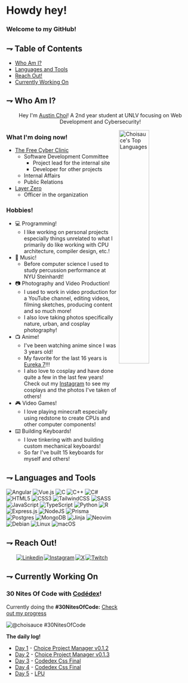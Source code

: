 <!--
**choisauce/choisauce** is a ✨ _special_ ✨ repository because its `README.md` (this file) appears on your GitHub profile.

Here are some ideas to get you started:

- 🔭 I’m currently working on ...
- 🌱 I’m currently learning ...
- 👯 I’m looking to collaborate on ...
- 🤔 I’m looking for help with ...
- 💬 Ask me about ...
- 📫 How to reach me: ...
- 😄 Pronouns: ...
- ⚡ Fun fact: ...
-->

# Howdy hey!

### Welcome to my GitHub!

## ⇁ Table of Contents
* [Who Am I?](#-who-am-i)
* [Languages and Tools](#-languages-and-tools)
* [Reach Out!](#-reach-out)
* [Currently Working On](#-currently-working-on)

## ⇁ Who Am I?

<p style="text-align: center">Hey I'm <a href="https://austinchoi.net">Austin Choi</a>! A 2nd year student at UNLV focusing on Web Development and Cybersecurity!</p>

<img style="object-fit: cover;" width="40%" alt="Choisauce's Top Languages" align="right" src="https://github-readme-stats.vercel.app/api/top-langs/?username=choisauce&theme=tokyonight&show_icons=true&hide_border=true&layout=compact">

<h3>What I'm doing now!</h3>

- [The Free Cyber Clinic](https://freecyberclinic.org/)
    - Software Development Committee
        - Project lead for the internal site
        - Developer for other projects
    - Internal Affairs
    - Public Relations
- [Layer Zero](https://github.com/layer-zero-unlv)
    - Officer in the organization

<h3>Hobbies!</h3>

- :computer: Programming!
    - I like working on personal projects especially things unrelated to what I primarily do like working with CPU architecture, compiler design, etc.!
- :drum: Music!
    - Before computer science I used to study percussion performance at NYU Steinhardt!
- :camera: Photography and Video Production!
    - I used to work in video production for a YouTube channel, editing videos, filming sketches, producing content and so much more!
    - I also love taking photos specifically nature, urban, and cosplay photography!
- :tv: Anime!
    - I've been watching anime since I was 3 years old!
    - My favorite for the last 16 years is [Eureka 7](https://myanimelist.net/anime/237/Koukyoushihen_Eureka_Seven)!!!
    - I also love to cosplay and have done quite a few in the last few years! Check out my [Instagram](https://instagram.com/lysus20) to see my cosplays and the photos I've taken of others!
- :video_game: Video Games!
    - I love playing minecraft especially using redstone to create CPUs and other computer components!
- :keyboard: Building Keyboards!
    - I love tinkering with and building custom mechanical keyboards!
    - So far I've built 15 keyboards for myself and others!


## ⇁ Languages and Tools
<!-- got the badges from https://github.com/Ileriayo/markdown-badges?tab=readme-ov-file -->

![Angular](https://img.shields.io/badge/angular-%23DD0031.svg?style=for-the-badge&logo=angular&logoColor=white)
![Vue.js](https://img.shields.io/badge/vuejs-%2335495e.svg?style=for-the-badge&logo=vuedotjs&logoColor=%234FC08D)
![C](https://img.shields.io/badge/c-%2300599C.svg?style=for-the-badge&logo=c&logoColor=white)
![C++](https://img.shields.io/badge/c++-%2300599C.svg?style=for-the-badge&logo=c%2B%2B&logoColor=white)
![C#](https://img.shields.io/badge/c%23-%23239120.svg?style=for-the-badge&logo=csharp&logoColor=white)
![HTML5](https://img.shields.io/badge/html5-%23E34F26.svg?style=for-the-badge&logo=html5&logoColor=white)
![CSS3](https://img.shields.io/badge/css3-%231572B6.svg?style=for-the-badge&logo=css3&logoColor=white)
![TailwindCSS](https://img.shields.io/badge/tailwindcss-%2338B2AC.svg?style=for-the-badge&logo=tailwind-css&logoColor=white)
![SASS](https://img.shields.io/badge/SASS-hotpink.svg?style=for-the-badge&logo=SASS&logoColor=white)
![JavaScript](https://img.shields.io/badge/javascript-%23323330.svg?style=for-the-badge&logo=javascript&logoColor=%23F7DF1E)
![TypeScript](https://img.shields.io/badge/typescript-%23007ACC.svg?style=for-the-badge&logo=typescript&logoColor=white)
![Python](https://img.shields.io/badge/python-3670A0?style=for-the-badge&logo=python&logoColor=ffdd54)
![R](https://img.shields.io/badge/r-%23276DC3.svg?style=for-the-badge&logo=r&logoColor=white)
![Express.js](https://img.shields.io/badge/express.js-%23404d59.svg?style=for-the-badge&logo=express&logoColor=%2361DAFB)
![NodeJS](https://img.shields.io/badge/node.js-6DA55F?style=for-the-badge&logo=node.js&logoColor=white)
![Prisma](https://img.shields.io/badge/Prisma-3982CE?style=for-the-badge&logo=Prisma&logoColor=white)
![Postgres](https://img.shields.io/badge/postgres-%23316192.svg?style=for-the-badge&logo=postgresql&logoColor=white)
![MongoDB](https://img.shields.io/badge/MongoDB-%234ea94b.svg?style=for-the-badge&logo=mongodb&logoColor=white)
![Jinja](https://img.shields.io/badge/jinja-white.svg?style=for-the-badge&logo=jinja&logoColor=black)
![Neovim](https://img.shields.io/badge/NeoVim-%2357A143.svg?&style=for-the-badge&logo=neovim&logoColor=white)
![Debian](https://img.shields.io/badge/Debian-D70A53?style=for-the-badge&logo=debian&logoColor=white)
![Linux](https://img.shields.io/badge/Linux-FCC624?style=for-the-badge&logo=linux&logoColor=black)
![macOS](https://img.shields.io/badge/mac%20os-000000?style=for-the-badge&logo=macos&logoColor=F0F0F0)

## ⇁ Reach Out!

<div style="display: flex; justify-content: center; align-items: center">
<a href="https://linkedin.com/in/choisauce" style="padding: 1px;"><img alt="Linkedin" src="https://img.shields.io/badge/linkedin-%230077B5.svg?style=for-the-badge&logo=linkedin&logoColor=white" target="_blank"></a>
<a href="https://instagram.com/lysus20" style="padding: 1px;"><img alt="Instagram" src="https://img.shields.io/badge/Instagram-%23E4405F.svg?style=for-the-badge&logo=Instagram&logoColor=white" target="_blank"></a>
<a href="https://x.com/lysus20" style="padding: 1px;"><img alt="X" src="https://img.shields.io/badge/X-%23000000.svg?style=for-the-badge&logo=X&logoColor=white" target="_blank"></a>
<a href="https://twitch.tv/Lysus20" style="padding: 1px;"><img alt="Twitch" src="https://img.shields.io/badge/Twitch-%239146FF.svg?style=for-the-badge&logo=Twitch&logoColor=white" target="_blank"></a>
<!-- <a href="" style="padding: 2rem;"><img alt="" src="" target="_blank"></a> -->
</div>

## ⇁ Currently Working On

<h3>30 Nites Of Code with <a href="https://codedex.io" target="_blank">Codédex</a>!</h3>

Currently doing the
**#30NitesOfCode:**
[Check out my progress](https://codedex.io/@choisauce/30-nites-of-code)  

![@choisauce #30NitesOfCode](https://codedex.io/api/petStatus?user=choisauce)

**The daily log!**

- [Day 1](https://x.com/Lysus20/status/1742006047282528436?s=20) - [Choice Project Manager v0.1.2](https://github.com/choisauce/choice-project-manager)
- [Day 2](https://x.com/Lysus20/status/1742301099951001935?s=20) - [Choice Project Manager v0.1.3](https://github.com/choisauce/choice-project-manager)
- [Day 3](https://x.com/Lysus20/status/1742784870445985863?s=20) - [Codedex Css Final](https://github.com/choisauce/codedex_finalCss)
- [Day 4](https://x.com/Lysus20/status/1742822605051375983?s=20) - [Codedex Css Final](https://github.com/choisauce/codedex_finalCss)
- [Day 5](https://x.com/Lysus20/status/1743221226607407349?s=20) - [LPU](https://github.com/choisauce/LPU)
